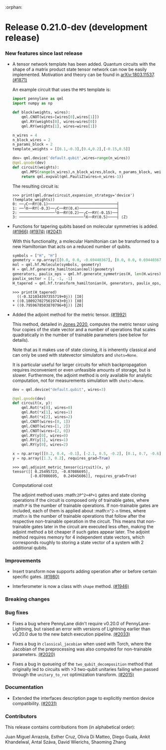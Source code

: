 :orphan:

# Release 0.21.0-dev (development release)

<h3>New features since last release</h3>

* A tensor network template has been added. Quantum circuits with the shape of a matrix product state tensor network can now be easily implemented. Motivation and theory can be found in [arXiv:1803.11537](https://arxiv.org/abs/1803.11537). [(#1871)](https://github.com/PennyLaneAI/pennylane/pull/1871)

  An example circuit that uses the `MPS` template is:
  ```python
  import pennylane as qml
  import numpy as np

  def block(weights, wires):
      qml.CNOT(wires=[wires[0],wires[1]])
      qml.RY(weights[0], wires=wires[0])
      qml.RY(weights[1], wires=wires[1])

  n_wires = 4
  n_block_wires = 2
  n_params_block = 2
  template_weights = [[0.1,-0.3],[0.4,0.2],[-0.15,0.5]]

  dev= qml.device('default.qubit',wires=range(n_wires))
  @qml.qnode(dev)
  def circuit(weights):
      qml.MPS(range(n_wires),n_block_wires,block, n_params_block, weights)
      return qml.expval(qml.PauliZ(wires=n_wires-1))
  ```

  The resulting circuit is:
  ```pycon
  >>> print(qml.draw(circuit,expansion_strategy='device')(template_weights))
  0: ──╭C──RY(0.1)───────────────────────────────┤
  1: ──╰X──RY(-0.3)──╭C──RY(0.4)─────────────────┤
  2: ────────────────╰X──RY(0.2)──╭C──RY(-0.15)──┤
  3: ─────────────────────────────╰X──RY(0.5)────┤ ⟨Z⟩
  ```
  
* Functions for tapering qubits based on molecular symmetries is added.
  [(#1966)](https://github.com/PennyLaneAI/pennylane/pull/1966)
  [(#1974)](https://github.com/PennyLaneAI/pennylane/pull/1974)
  [(#2041)](https://github.com/PennyLaneAI/pennylane/pull/2041)

  With this functionality, a molecular Hamiltonian can be transformed to a new Hamiltonian that acts
  on a reduced number of qubits.

  ```python
  symbols = ["H", "H"]
  geometry = np.array([[0.0, 0.0, -0.69440367], [0.0, 0.0, 0.69440367]])
  mol = qml.hf.Molecule(symbols, geometry)
  H = qml.hf.generate_hamiltonian(mol)(geometry)
  generators, paulix_ops = qml.hf.generate_symmetries(H, len(H.wires))
  paulix_sector = [1, -1, -1]
  H_tapered = qml.hf.transform_hamiltonian(H, generators, paulix_ops, paulix_sector)
  ```

  ```pycon
  >>> print(H_tapered)
    ((-0.321034397355719+0j)) [I0]
  + ((0.1809270275619743+0j)) [X0]
  + ((0.7959678503870796+0j)) [Z0]
  ```

* Added the adjoint method for the metric tensor.
  [(#1992)](https://github.com/PennyLaneAI/pennylane/pull/1992)

  This method, detailed in [Jones 2020](https://arxiv.org/abs/2011.02991),
  computes the metric tensor using four copies of the state vector and
  a number of operations that scales quadratically in the number of trainable
  parameters (see below for details).
  
  Note that as it makes use of state cloning, it is inherently classical
  and can only be used with statevector simulators and `shots=None`.

  It is particular useful for larger circuits for which backpropagation requires
  inconvenient or even unfeasible amounts of storage, but is slower.
  Furthermore, the adjoint method is only available for analytic computation, not
  for measurements simulation with `shots!=None`.

  ```python
  dev = qml.device("default.qubit", wires=3)
  
  @qml.qnode(dev)
  def circuit(x, y):
      qml.Rot(*x[0], wires=0)
      qml.Rot(*x[1], wires=1)
      qml.Rot(*x[2], wires=2)
      qml.CNOT(wires=[0, 1])
      qml.CNOT(wires=[1, 2])
      qml.CNOT(wires=[2, 0])
      qml.RY(y[0], wires=0)
      qml.RY(y[1], wires=1)
      qml.RY(y[0], wires=2)

  x = np.array([[0.2, 0.4, -0.1], [-2.1, 0.5, -0.2], [0.1, 0.7, -0.6]], requires_grad=False)
  y = np.array([1.3, 0.2], requires_grad=True)
  ```

  ```pycon
  >>> qml.adjoint_metric_tensor(circuit)(x, y)
  tensor([[ 0.25495723, -0.07086695],
          [-0.07086695,  0.24945606]], requires_grad=True)
  ```

  Computational cost

  The adjoint method uses :math:`2P^2+4P+1` gates and state cloning operations if the circuit
  is composed only of trainable gates, where :math:`P` is the number of trainable operations.
  If non-trainable gates are included, each of them is applied about :math:`n^2-n` times, where
  :math:`n` is the number of trainable operations that follow after the respective 
  non-trainable operation in the circuit. This means that non-trainable gates later in the 
  circuit are executed less often, making the adjoint method a bit cheaper if such gates
  appear later.
  The adjoint method requires memory for 4 independent state vectors, which corresponds roughly
  to storing a state vector of a system with 2 additional qubits.

<h3>Improvements</h3>

* Insert transform now supports adding operation after or before certain specific gates.
  [(#1980)](https://github.com/PennyLaneAI/pennylane/pull/1980)

* Interferometer is now a class with `shape` method.
  [(#1946)](https://github.com/PennyLaneAI/pennylane/pull/1946)

<h3>Breaking changes</h3>

<h3>Bug fixes</h3>

* Fixes a bug where PennyLane didn't require v0.20.0 of PennyLane-Lightning,
  but raised an error with versions of Lightning earlier than v0.20.0 due to
  the new batch execution pipeline.
  [(#2033)](https://github.com/PennyLaneAI/pennylane/pull/2033)

* Fixes a bug in `classical_jacobian` when used with Torch, where the
  Jacobian of the preprocessing was also computed for non-trainable
  parameters.
  [(#2020)](https://github.com/PennyLaneAI/pennylane/pull/2020)

* Fixes a bug in queueing of the `two_qubit_decomposition` method that
  originally led to circuits with >3 two-qubit unitaries failing when passed
  through the `unitary_to_rot` optimization transform.
  [(#2015)](https://github.com/PennyLaneAI/pennylane/pull/2015)

<h3>Documentation</h3>

* Extended the interfaces description page to explicitly mention device
  compatibility.
  [(#2031)](https://github.com/PennyLaneAI/pennylane/pull/2031)

<h3>Contributors</h3>

This release contains contributions from (in alphabetical order):

Juan Miguel Arrazola, Esther Cruz, Olivia Di Matteo, Diego Guala, Ankit Khandelwal, Antal Száva, David Wierichs, Shaoming Zhang